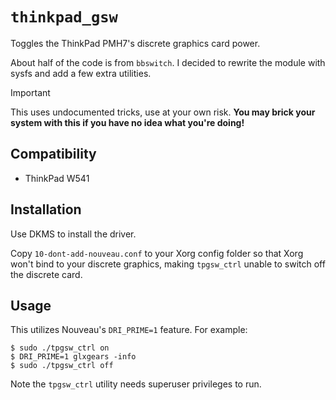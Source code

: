 # `thinkpad_gsw`

Toggles the ThinkPad PMH7's discrete graphics card power.

About half of the code is from `bbswitch`. I decided to rewrite the module with
sysfs and add a few extra utilities.

> [!IMPORTANT]
> This uses undocumented tricks, use at your own risk.
> **You may brick your system with this if you have no idea what you're doing!**

## Compatibility

- ThinkPad W541

## Installation

Use DKMS to install the driver.

Copy `10-dont-add-nouveau.conf` to your Xorg config folder so that Xorg won't
bind to your discrete graphics, making `tpgsw_ctrl` unable to switch off the
discrete card.

## Usage

This utilizes Nouveau's `DRI_PRIME=1` feature. For example:

```shell
$ sudo ./tpgsw_ctrl on
$ DRI_PRIME=1 glxgears -info
$ sudo ./tpgsw_ctrl off
```

Note the `tpgsw_ctrl` utility needs superuser privileges to run.
